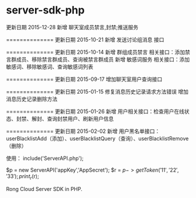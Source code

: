 server-sdk-php
==============
更新日期    2015-12-28
新增  聊天室成员禁言,封禁;推送服务


==============
更新日期    2015-10-21
新增  发送讨论组消息 接口


==============
更新日期    2015-10-14
新增 群组成员禁言 相关接口：添加禁言群成员、移除禁言群成员、查询被禁言群成员
新增 敏感词服务 相关接口：添加敏感词、移除敏感词、查询敏感词列表


==============
更新日期 2015-09-17
增加聊天室用户查询接口

==============
更新日期 2015-01-15
修复消息历史记录请求方法错误
增加消息历史记录删除方法

==============
更新日期    2015-01-26
新增 用户相关接口：检查用户在线状态、封禁、解封、查询封禁用户、刷新用户信息


==============
更新日期    2015-02-02
新增 用户黑名单接口：userBlacklistAdd（添加）、userBlacklistQuery（查询）、userBlacklistRemove（删除）


使用：
include('ServerAPI.php');

$p = new ServerAPI('appKey','AppSecret');
$r = $p->getToken('11','22','33');
print_r($r);

Rong Cloud Server SDK in PHP.
